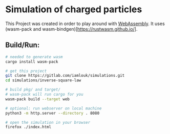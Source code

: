 # Simulation of charged particles

This Project was created in order to play around with [WebAssembly](https://webassembly.org/). It uses (wasm-pack and wasm-bindgen)[https://rustwasm.github.io/].

## Build/Run:
```sh
# needed to generate wasm
cargo install wasm-pack 

# get this project
git clone https://gitlab.com/iamlouk/simulations.git
cd simulations/inverse-square-law

# build pkg/ and target/
# wasm-pack will run cargo for you
wasm-pack build --target web

# optional: run webserver on local machine
python3 -m http.server --directory . 8080

# open the simulation in your browser
firefox ./index.html
```
